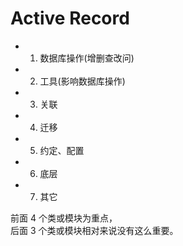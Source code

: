 # Active Record

- 1) 数据库操作(增删查改问)

- 2) 工具(影响数据库操作)

- 3) 关联

- 4) 迁移

- 5) 约定、配置

- 6) 底层

- 7) 其它

前面 4 个类或模块为重点，
<br>
后面 3 个类或模块相对来说没有这么重要。
